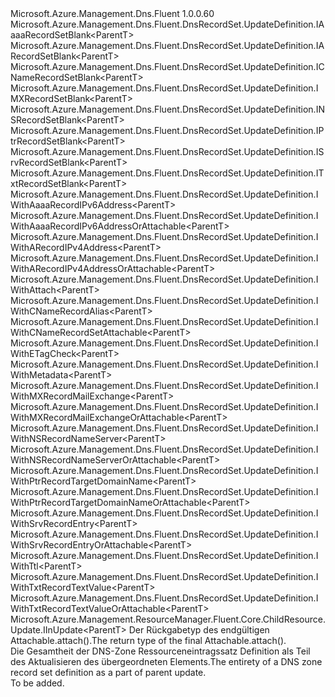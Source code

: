 <Type Name="IUpdateDefinition&lt;ParentT&gt;" FullName="Microsoft.Azure.Management.Dns.Fluent.DnsRecordSet.UpdateDefinition.IUpdateDefinition&lt;ParentT&gt;">
  <TypeSignature Language="C#" Value="public interface IUpdateDefinition&lt;ParentT&gt; : Microsoft.Azure.Management.Dns.Fluent.DnsRecordSet.UpdateDefinition.IAaaaRecordSetBlank&lt;ParentT&gt;, Microsoft.Azure.Management.Dns.Fluent.DnsRecordSet.UpdateDefinition.IARecordSetBlank&lt;ParentT&gt;, Microsoft.Azure.Management.Dns.Fluent.DnsRecordSet.UpdateDefinition.ICNameRecordSetBlank&lt;ParentT&gt;, Microsoft.Azure.Management.Dns.Fluent.DnsRecordSet.UpdateDefinition.IMXRecordSetBlank&lt;ParentT&gt;, Microsoft.Azure.Management.Dns.Fluent.DnsRecordSet.UpdateDefinition.INSRecordSetBlank&lt;ParentT&gt;, Microsoft.Azure.Management.Dns.Fluent.DnsRecordSet.UpdateDefinition.IPtrRecordSetBlank&lt;ParentT&gt;, Microsoft.Azure.Management.Dns.Fluent.DnsRecordSet.UpdateDefinition.ISrvRecordSetBlank&lt;ParentT&gt;, Microsoft.Azure.Management.Dns.Fluent.DnsRecordSet.UpdateDefinition.ITxtRecordSetBlank&lt;ParentT&gt;, Microsoft.Azure.Management.Dns.Fluent.DnsRecordSet.UpdateDefinition.IWithAaaaRecordIPv6Address&lt;ParentT&gt;, Microsoft.Azure.Management.Dns.Fluent.DnsRecordSet.UpdateDefinition.IWithAaaaRecordIPv6AddressOrAttachable&lt;ParentT&gt;, Microsoft.Azure.Management.Dns.Fluent.DnsRecordSet.UpdateDefinition.IWithARecordIPv4Address&lt;ParentT&gt;, Microsoft.Azure.Management.Dns.Fluent.DnsRecordSet.UpdateDefinition.IWithARecordIPv4AddressOrAttachable&lt;ParentT&gt;, Microsoft.Azure.Management.Dns.Fluent.DnsRecordSet.UpdateDefinition.IWithAttach&lt;ParentT&gt;, Microsoft.Azure.Management.Dns.Fluent.DnsRecordSet.UpdateDefinition.IWithCNameRecordAlias&lt;ParentT&gt;, Microsoft.Azure.Management.Dns.Fluent.DnsRecordSet.UpdateDefinition.IWithCNameRecordSetAttachable&lt;ParentT&gt;, Microsoft.Azure.Management.Dns.Fluent.DnsRecordSet.UpdateDefinition.IWithETagCheck&lt;ParentT&gt;, Microsoft.Azure.Management.Dns.Fluent.DnsRecordSet.UpdateDefinition.IWithMetadata&lt;ParentT&gt;, Microsoft.Azure.Management.Dns.Fluent.DnsRecordSet.UpdateDefinition.IWithMXRecordMailExchange&lt;ParentT&gt;, Microsoft.Azure.Management.Dns.Fluent.DnsRecordSet.UpdateDefinition.IWithMXRecordMailExchangeOrAttachable&lt;ParentT&gt;, Microsoft.Azure.Management.Dns.Fluent.DnsRecordSet.UpdateDefinition.IWithNSRecordNameServer&lt;ParentT&gt;, Microsoft.Azure.Management.Dns.Fluent.DnsRecordSet.UpdateDefinition.IWithNSRecordNameServerOrAttachable&lt;ParentT&gt;, Microsoft.Azure.Management.Dns.Fluent.DnsRecordSet.UpdateDefinition.IWithPtrRecordTargetDomainName&lt;ParentT&gt;, Microsoft.Azure.Management.Dns.Fluent.DnsRecordSet.UpdateDefinition.IWithPtrRecordTargetDomainNameOrAttachable&lt;ParentT&gt;, Microsoft.Azure.Management.Dns.Fluent.DnsRecordSet.UpdateDefinition.IWithSrvRecordEntry&lt;ParentT&gt;, Microsoft.Azure.Management.Dns.Fluent.DnsRecordSet.UpdateDefinition.IWithSrvRecordEntryOrAttachable&lt;ParentT&gt;, Microsoft.Azure.Management.Dns.Fluent.DnsRecordSet.UpdateDefinition.IWithTtl&lt;ParentT&gt;, Microsoft.Azure.Management.Dns.Fluent.DnsRecordSet.UpdateDefinition.IWithTxtRecordTextValue&lt;ParentT&gt;, Microsoft.Azure.Management.Dns.Fluent.DnsRecordSet.UpdateDefinition.IWithTxtRecordTextValueOrAttachable&lt;ParentT&gt;, Microsoft.Azure.Management.ResourceManager.Fluent.Core.ChildResource.Update.IInUpdate&lt;ParentT&gt;" />
  <TypeSignature Language="ILAsm" Value=".class public interface auto ansi abstract IUpdateDefinition`1&lt;ParentT&gt; implements class Microsoft.Azure.Management.Dns.Fluent.DnsRecordSet.UpdateDefinition.IAaaaRecordSetBlank`1&lt;!ParentT&gt;, class Microsoft.Azure.Management.Dns.Fluent.DnsRecordSet.UpdateDefinition.IARecordSetBlank`1&lt;!ParentT&gt;, class Microsoft.Azure.Management.Dns.Fluent.DnsRecordSet.UpdateDefinition.ICNameRecordSetBlank`1&lt;!ParentT&gt;, class Microsoft.Azure.Management.Dns.Fluent.DnsRecordSet.UpdateDefinition.IMXRecordSetBlank`1&lt;!ParentT&gt;, class Microsoft.Azure.Management.Dns.Fluent.DnsRecordSet.UpdateDefinition.INSRecordSetBlank`1&lt;!ParentT&gt;, class Microsoft.Azure.Management.Dns.Fluent.DnsRecordSet.UpdateDefinition.IPtrRecordSetBlank`1&lt;!ParentT&gt;, class Microsoft.Azure.Management.Dns.Fluent.DnsRecordSet.UpdateDefinition.ISrvRecordSetBlank`1&lt;!ParentT&gt;, class Microsoft.Azure.Management.Dns.Fluent.DnsRecordSet.UpdateDefinition.ITxtRecordSetBlank`1&lt;!ParentT&gt;, class Microsoft.Azure.Management.Dns.Fluent.DnsRecordSet.UpdateDefinition.IWithAaaaRecordIPv6Address`1&lt;!ParentT&gt;, class Microsoft.Azure.Management.Dns.Fluent.DnsRecordSet.UpdateDefinition.IWithAaaaRecordIPv6AddressOrAttachable`1&lt;!ParentT&gt;, class Microsoft.Azure.Management.Dns.Fluent.DnsRecordSet.UpdateDefinition.IWithARecordIPv4Address`1&lt;!ParentT&gt;, class Microsoft.Azure.Management.Dns.Fluent.DnsRecordSet.UpdateDefinition.IWithARecordIPv4AddressOrAttachable`1&lt;!ParentT&gt;, class Microsoft.Azure.Management.Dns.Fluent.DnsRecordSet.UpdateDefinition.IWithAttach`1&lt;!ParentT&gt;, class Microsoft.Azure.Management.Dns.Fluent.DnsRecordSet.UpdateDefinition.IWithCNameRecordAlias`1&lt;!ParentT&gt;, class Microsoft.Azure.Management.Dns.Fluent.DnsRecordSet.UpdateDefinition.IWithCNameRecordSetAttachable`1&lt;!ParentT&gt;, class Microsoft.Azure.Management.Dns.Fluent.DnsRecordSet.UpdateDefinition.IWithETagCheck`1&lt;!ParentT&gt;, class Microsoft.Azure.Management.Dns.Fluent.DnsRecordSet.UpdateDefinition.IWithMetadata`1&lt;!ParentT&gt;, class Microsoft.Azure.Management.Dns.Fluent.DnsRecordSet.UpdateDefinition.IWithMXRecordMailExchange`1&lt;!ParentT&gt;, class Microsoft.Azure.Management.Dns.Fluent.DnsRecordSet.UpdateDefinition.IWithMXRecordMailExchangeOrAttachable`1&lt;!ParentT&gt;, class Microsoft.Azure.Management.Dns.Fluent.DnsRecordSet.UpdateDefinition.IWithNSRecordNameServer`1&lt;!ParentT&gt;, class Microsoft.Azure.Management.Dns.Fluent.DnsRecordSet.UpdateDefinition.IWithNSRecordNameServerOrAttachable`1&lt;!ParentT&gt;, class Microsoft.Azure.Management.Dns.Fluent.DnsRecordSet.UpdateDefinition.IWithPtrRecordTargetDomainName`1&lt;!ParentT&gt;, class Microsoft.Azure.Management.Dns.Fluent.DnsRecordSet.UpdateDefinition.IWithPtrRecordTargetDomainNameOrAttachable`1&lt;!ParentT&gt;, class Microsoft.Azure.Management.Dns.Fluent.DnsRecordSet.UpdateDefinition.IWithSrvRecordEntry`1&lt;!ParentT&gt;, class Microsoft.Azure.Management.Dns.Fluent.DnsRecordSet.UpdateDefinition.IWithSrvRecordEntryOrAttachable`1&lt;!ParentT&gt;, class Microsoft.Azure.Management.Dns.Fluent.DnsRecordSet.UpdateDefinition.IWithTtl`1&lt;!ParentT&gt;, class Microsoft.Azure.Management.Dns.Fluent.DnsRecordSet.UpdateDefinition.IWithTxtRecordTextValue`1&lt;!ParentT&gt;, class Microsoft.Azure.Management.Dns.Fluent.DnsRecordSet.UpdateDefinition.IWithTxtRecordTextValueOrAttachable`1&lt;!ParentT&gt;, class Microsoft.Azure.Management.ResourceManager.Fluent.Core.ChildResource.Update.IInUpdate`1&lt;!ParentT&gt;" />
  <TypeSignature Language="DocId" Value="T:Microsoft.Azure.Management.Dns.Fluent.DnsRecordSet.UpdateDefinition.IUpdateDefinition`1" />
  <TypeSignature Language="VB.NET" Value="Public Interface IUpdateDefinition(Of ParentT)&#xA;Implements IAaaaRecordSetBlank(Of ParentT), IARecordSetBlank(Of ParentT), ICNameRecordSetBlank(Of ParentT), IInUpdate(Of ParentT), IMXRecordSetBlank(Of ParentT), INSRecordSetBlank(Of ParentT), IPtrRecordSetBlank(Of ParentT), ISrvRecordSetBlank(Of ParentT), ITxtRecordSetBlank(Of ParentT), IWithAaaaRecordIPv6Address(Of ParentT), IWithAaaaRecordIPv6AddressOrAttachable(Of ParentT), IWithARecordIPv4Address(Of ParentT), IWithARecordIPv4AddressOrAttachable(Of ParentT), IWithAttach(Of ParentT), IWithCNameRecordAlias(Of ParentT), IWithCNameRecordSetAttachable(Of ParentT), IWithETagCheck(Of ParentT), IWithMetadata(Of ParentT), IWithMXRecordMailExchange(Of ParentT), IWithMXRecordMailExchangeOrAttachable(Of ParentT), IWithNSRecordNameServer(Of ParentT), IWithNSRecordNameServerOrAttachable(Of ParentT), IWithPtrRecordTargetDomainName(Of ParentT), IWithPtrRecordTargetDomainNameOrAttachable(Of ParentT), IWithSrvRecordEntry(Of ParentT), IWithSrvRecordEntryOrAttachable(Of ParentT), IWithTtl(Of ParentT), IWithTxtRecordTextValue(Of ParentT), IWithTxtRecordTextValueOrAttachable(Of ParentT)" />
  <TypeSignature Language="F#" Value="type IUpdateDefinition&lt;'ParentT&gt; = interface&#xA;    interface IARecordSetBlank&lt;'ParentT&gt;&#xA;    interface IWithARecordIPv4Address&lt;'ParentT&gt;&#xA;    interface IWithARecordIPv4AddressOrAttachable&lt;'ParentT&gt;&#xA;    interface IWithAttach&lt;'ParentT&gt;&#xA;    interface IInUpdate&lt;'ParentT&gt;&#xA;    interface IWithTtl&lt;'ParentT&gt;&#xA;    interface IWithMetadata&lt;'ParentT&gt;&#xA;    interface IWithETagCheck&lt;'ParentT&gt;&#xA;    interface IAaaaRecordSetBlank&lt;'ParentT&gt;&#xA;    interface IWithAaaaRecordIPv6Address&lt;'ParentT&gt;&#xA;    interface IWithAaaaRecordIPv6AddressOrAttachable&lt;'ParentT&gt;&#xA;    interface ICNameRecordSetBlank&lt;'ParentT&gt;&#xA;    interface IWithCNameRecordAlias&lt;'ParentT&gt;&#xA;    interface IWithCNameRecordSetAttachable&lt;'ParentT&gt;&#xA;    interface IMXRecordSetBlank&lt;'ParentT&gt;&#xA;    interface IWithMXRecordMailExchange&lt;'ParentT&gt;&#xA;    interface IWithMXRecordMailExchangeOrAttachable&lt;'ParentT&gt;&#xA;    interface INSRecordSetBlank&lt;'ParentT&gt;&#xA;    interface IWithNSRecordNameServer&lt;'ParentT&gt;&#xA;    interface IWithNSRecordNameServerOrAttachable&lt;'ParentT&gt;&#xA;    interface IPtrRecordSetBlank&lt;'ParentT&gt;&#xA;    interface IWithPtrRecordTargetDomainName&lt;'ParentT&gt;&#xA;    interface IWithPtrRecordTargetDomainNameOrAttachable&lt;'ParentT&gt;&#xA;    interface ISrvRecordSetBlank&lt;'ParentT&gt;&#xA;    interface IWithSrvRecordEntry&lt;'ParentT&gt;&#xA;    interface IWithSrvRecordEntryOrAttachable&lt;'ParentT&gt;&#xA;    interface ITxtRecordSetBlank&lt;'ParentT&gt;&#xA;    interface IWithTxtRecordTextValue&lt;'ParentT&gt;&#xA;    interface IWithTxtRecordTextValueOrAttachable&lt;'ParentT&gt;" />
  <AssemblyInfo>
    <AssemblyName>Microsoft.Azure.Management.Dns.Fluent</AssemblyName>
    <AssemblyVersion>1.0.0.60</AssemblyVersion>
  </AssemblyInfo>
  <TypeParameters>
    <TypeParameter Name="ParentT" />
  </TypeParameters>
  <Interfaces>
    <Interface>
      <InterfaceName>Microsoft.Azure.Management.Dns.Fluent.DnsRecordSet.UpdateDefinition.IAaaaRecordSetBlank&lt;ParentT&gt;</InterfaceName>
    </Interface>
    <Interface>
      <InterfaceName>Microsoft.Azure.Management.Dns.Fluent.DnsRecordSet.UpdateDefinition.IARecordSetBlank&lt;ParentT&gt;</InterfaceName>
    </Interface>
    <Interface>
      <InterfaceName>Microsoft.Azure.Management.Dns.Fluent.DnsRecordSet.UpdateDefinition.ICNameRecordSetBlank&lt;ParentT&gt;</InterfaceName>
    </Interface>
    <Interface>
      <InterfaceName>Microsoft.Azure.Management.Dns.Fluent.DnsRecordSet.UpdateDefinition.IMXRecordSetBlank&lt;ParentT&gt;</InterfaceName>
    </Interface>
    <Interface>
      <InterfaceName>Microsoft.Azure.Management.Dns.Fluent.DnsRecordSet.UpdateDefinition.INSRecordSetBlank&lt;ParentT&gt;</InterfaceName>
    </Interface>
    <Interface>
      <InterfaceName>Microsoft.Azure.Management.Dns.Fluent.DnsRecordSet.UpdateDefinition.IPtrRecordSetBlank&lt;ParentT&gt;</InterfaceName>
    </Interface>
    <Interface>
      <InterfaceName>Microsoft.Azure.Management.Dns.Fluent.DnsRecordSet.UpdateDefinition.ISrvRecordSetBlank&lt;ParentT&gt;</InterfaceName>
    </Interface>
    <Interface>
      <InterfaceName>Microsoft.Azure.Management.Dns.Fluent.DnsRecordSet.UpdateDefinition.ITxtRecordSetBlank&lt;ParentT&gt;</InterfaceName>
    </Interface>
    <Interface>
      <InterfaceName>Microsoft.Azure.Management.Dns.Fluent.DnsRecordSet.UpdateDefinition.IWithAaaaRecordIPv6Address&lt;ParentT&gt;</InterfaceName>
    </Interface>
    <Interface>
      <InterfaceName>Microsoft.Azure.Management.Dns.Fluent.DnsRecordSet.UpdateDefinition.IWithAaaaRecordIPv6AddressOrAttachable&lt;ParentT&gt;</InterfaceName>
    </Interface>
    <Interface>
      <InterfaceName>Microsoft.Azure.Management.Dns.Fluent.DnsRecordSet.UpdateDefinition.IWithARecordIPv4Address&lt;ParentT&gt;</InterfaceName>
    </Interface>
    <Interface>
      <InterfaceName>Microsoft.Azure.Management.Dns.Fluent.DnsRecordSet.UpdateDefinition.IWithARecordIPv4AddressOrAttachable&lt;ParentT&gt;</InterfaceName>
    </Interface>
    <Interface>
      <InterfaceName>Microsoft.Azure.Management.Dns.Fluent.DnsRecordSet.UpdateDefinition.IWithAttach&lt;ParentT&gt;</InterfaceName>
    </Interface>
    <Interface>
      <InterfaceName>Microsoft.Azure.Management.Dns.Fluent.DnsRecordSet.UpdateDefinition.IWithCNameRecordAlias&lt;ParentT&gt;</InterfaceName>
    </Interface>
    <Interface>
      <InterfaceName>Microsoft.Azure.Management.Dns.Fluent.DnsRecordSet.UpdateDefinition.IWithCNameRecordSetAttachable&lt;ParentT&gt;</InterfaceName>
    </Interface>
    <Interface>
      <InterfaceName>Microsoft.Azure.Management.Dns.Fluent.DnsRecordSet.UpdateDefinition.IWithETagCheck&lt;ParentT&gt;</InterfaceName>
    </Interface>
    <Interface>
      <InterfaceName>Microsoft.Azure.Management.Dns.Fluent.DnsRecordSet.UpdateDefinition.IWithMetadata&lt;ParentT&gt;</InterfaceName>
    </Interface>
    <Interface>
      <InterfaceName>Microsoft.Azure.Management.Dns.Fluent.DnsRecordSet.UpdateDefinition.IWithMXRecordMailExchange&lt;ParentT&gt;</InterfaceName>
    </Interface>
    <Interface>
      <InterfaceName>Microsoft.Azure.Management.Dns.Fluent.DnsRecordSet.UpdateDefinition.IWithMXRecordMailExchangeOrAttachable&lt;ParentT&gt;</InterfaceName>
    </Interface>
    <Interface>
      <InterfaceName>Microsoft.Azure.Management.Dns.Fluent.DnsRecordSet.UpdateDefinition.IWithNSRecordNameServer&lt;ParentT&gt;</InterfaceName>
    </Interface>
    <Interface>
      <InterfaceName>Microsoft.Azure.Management.Dns.Fluent.DnsRecordSet.UpdateDefinition.IWithNSRecordNameServerOrAttachable&lt;ParentT&gt;</InterfaceName>
    </Interface>
    <Interface>
      <InterfaceName>Microsoft.Azure.Management.Dns.Fluent.DnsRecordSet.UpdateDefinition.IWithPtrRecordTargetDomainName&lt;ParentT&gt;</InterfaceName>
    </Interface>
    <Interface>
      <InterfaceName>Microsoft.Azure.Management.Dns.Fluent.DnsRecordSet.UpdateDefinition.IWithPtrRecordTargetDomainNameOrAttachable&lt;ParentT&gt;</InterfaceName>
    </Interface>
    <Interface>
      <InterfaceName>Microsoft.Azure.Management.Dns.Fluent.DnsRecordSet.UpdateDefinition.IWithSrvRecordEntry&lt;ParentT&gt;</InterfaceName>
    </Interface>
    <Interface>
      <InterfaceName>Microsoft.Azure.Management.Dns.Fluent.DnsRecordSet.UpdateDefinition.IWithSrvRecordEntryOrAttachable&lt;ParentT&gt;</InterfaceName>
    </Interface>
    <Interface>
      <InterfaceName>Microsoft.Azure.Management.Dns.Fluent.DnsRecordSet.UpdateDefinition.IWithTtl&lt;ParentT&gt;</InterfaceName>
    </Interface>
    <Interface>
      <InterfaceName>Microsoft.Azure.Management.Dns.Fluent.DnsRecordSet.UpdateDefinition.IWithTxtRecordTextValue&lt;ParentT&gt;</InterfaceName>
    </Interface>
    <Interface>
      <InterfaceName>Microsoft.Azure.Management.Dns.Fluent.DnsRecordSet.UpdateDefinition.IWithTxtRecordTextValueOrAttachable&lt;ParentT&gt;</InterfaceName>
    </Interface>
    <Interface>
      <InterfaceName>Microsoft.Azure.Management.ResourceManager.Fluent.Core.ChildResource.Update.IInUpdate&lt;ParentT&gt;</InterfaceName>
    </Interface>
  </Interfaces>
  <Docs>
    <typeparam name="ParentT"><span data-ttu-id="5a6d7-101">Der Rückgabetyp des endgültigen Attachable.attach().</span><span class="sxs-lookup"><span data-stu-id="5a6d7-101">The return type of the final  Attachable.attach().</span></span></typeparam>
    <summary>
            <span data-ttu-id="5a6d7-102">Die Gesamtheit der DNS-Zone Ressourceneintragssatz Definition als Teil des Aktualisieren des übergeordneten Elements.</span><span class="sxs-lookup"><span data-stu-id="5a6d7-102">The entirety of a DNS zone record set definition as a part of parent update.</span></span>
            </summary>
    <remarks>To be added.</remarks>
  </Docs>
  <Members />
</Type>